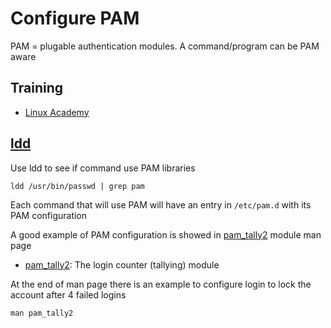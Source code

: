 # Configure PAM
PAM = plugable authentication modules. A command/program can be PAM aware

## Training
* [Linux Academy](https://linuxacademy.com/cp/courses/lesson/course/5413/lesson/7/module/428)

## [ldd](https://manpages.ubuntu.com/manpages/bionic/en/man1/ldd.1.html)
Use ldd to see if command use PAM libraries
```
ldd /usr/bin/passwd | grep pam
```

Each command that will use PAM will have an entry in `/etc/pam.d` with its PAM configuration

A good example of PAM configuration is showed in [pam_tally2](https://manpages.ubuntu.com/manpages/focal/en/man8/pam_tally2.8.html) module man page
  * [pam_tally2](https://manpages.ubuntu.com/manpages/focal/en/man8/pam_tally2.8.html): The login counter (tallying) module

At the end of man page there is an example to configure login to lock the account after 4 failed logins
```
man pam_tally2
```